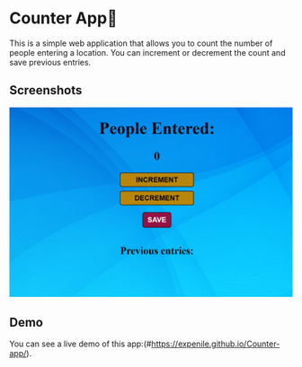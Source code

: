 # Counter App🔢
This is a simple web application that allows you to count the number of people entering a location. You can increment or decrement the count and save previous entries.


## Screenshots

![App Screenshot](https://github.com/expenile/Counter-app/blob/main/demo.png?raw=true)


## Demo

You can see a live demo of this app:(#https://expenile.github.io/Counter-app/).


